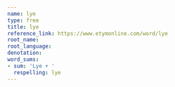 ```yaml
---
name: lye
type: free
title: lye
reference_link: https://www.etymonline.com/word/lye
root_name: 
root_language: 
denotation: 
word_sums:
- sum: 'Lye + '
  respelling: lye
---
```

